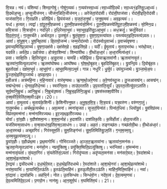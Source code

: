 

  
मि॒त्रन्न। नयं। यंशिम्या॑। शिम्या॒गोषु॑। गोषु॑ग॒व्यवः॑। ग॒व्यव॑स्स्वा॒ध्यः॑।स्वा॒ध्यो॑वि॒दथे॑। स्वा॒ध्य१॒॑इति॑सु॒ऽआ॒ध्यः॑। वि॒दथे॑अ॒प्सु। अ॒प्सुजीज॑नन्। जीज॑न॒न्निति॒जीज॑नन्।। अरे॑जेतां॒रोद॑सी। रोद॑सी॒पाज॑सा। रोद॑सी॒इति॒रोद॑सी। पाज॑सागि॒रा। गि॒राप्रति॑। प्रति॑प्रि॒यं। प्रि॒यंय॑जतं। य॒ज॒तं॒ज॒नुषां॑। ज॒नुषा॒मवः॑। अव॒इत्यवः॑।।  
यध्द॑। ह॒त्यत्। त्यद्वां॑। वां॒पु॒रु॒मी॒ह्ळस्य॑। पु॒रु॒मी॒ह्ळस्य॑सो॒मिनः॑। पु॒रु॒मी॒ह्ळस्येति॑पु॒रु॒ऽमी॒ह्ळस्य॑। सो॒मिनः॒प्र। प्रमि॒त्रासः॑। मि॒त्रासो॒न। नद॑धि॒रे। द॒धि॒रेस्वा॒भुवः॑। स्वा॒भुव॒इति॑सु॒ऽआ॒भुवः॑।। अध॒क्रतुं॑। क्रतुं॑विदतं। वि॒द॒तं॒गा॒तुं। गा॒तुमर्च॑ते। अर्च॑तउ॒त। उ॒तश्रु॑तं। श्रु॒तं॒वृ॒ष॒णा॒। वृ॒ष॒णा॒प॒स्त्या॑वतः। पस्त्य॑वत॒इति॒पस्त्य॑ऽवतः।।  
आवां॑। वां॒भू॒ष॒न्। भू॒ष॒न्क्षि॒तयः॑। क्षि॒तयो॒जन्म॑। जन्म॒रोद॑स्योः। रोद॑स्योःप्र॒वाच्यं॑। प्र॒वाच्यं॑वृषणा। प्र॒वाच्य॒मिति॑प्र॒ऽवाच्यं॑। वृ॒ष॒णा॒दक्ष॑से। दक्ष॑सेम॒हे। म॒हइति॑म॒हे।। यदीं॑। ई॒मृ॒ताय॑। मृ॒ताय॒भर॑थः। भर॑थो॒यत्। यदर्व॑ते। अर्व॑ते॒प्र। प्रहोत्र॑या। होत्र॑या॒शिम्या॑। शिम्या॑वीथः। वी॒थो॑अ॒ध्व॒रं। अ॒ध्व॒रमित्य॑ध्व॒रं।।  
प्रसा। साक्षि॒तिः। क्षि॒तिर॑सु॒रा। अ॒सु॒राया। यामहि॑। महि॑प्रि॒या। प्रि॒याऋ॒तावा॑नौ। ऋ॒तावा॑नावृ॒तं। ऋ॒तवा॑ना॒वित्यृ॒तऽवा॑ना। ऋ॒तमा॑घोषथः। आघो॑षथः। घो॒ष॒थो॒बृ॒हत्। बृ॒हदिति॑बृ॒हत्।। यु॒वन्दि॒वः। दि॒वोबृ॑ह॒तः। बृ॒ह॒तोदक्षं॑। दक्ष॑मा॒भुवं॑। आ॒भुवं॒गां। आ॒भुव॒मित्या॒ऽभुवं॑। गान्न। नधुरि॑। धु॒र्युप॑। उप॑युञ्जाथे। यु॒ञ्जा॒थे॒अ॒पः। यु॒ञ्जा॒थे॒इति॑युञ्जाथे। अ॒पइत्य॒पः।।  
म॒हीअत्र॑। अत्र॑महि॒ना। म॒हि॒नावारं॑। वार॑मृण्वथः। ऋ॒ण्व॒थो॒अरे॒णवः॑। अ॒रे॒णव॑स्तु॒जः। तु॒जआसद्म॑न्। आसद्म॑न्। सद्म॑न्धे॒नवः॑। धे॒नव॒इति॑धे॒नवः॑।। स्वर॑न्ति॒ताः। ताउ॑प॒रता॑ति। उ॒प॒रता॑ति॒सूर्यं॑। उ॒प॒रता॒तीत्यु॑प॒रऽता॑ति। सूर्य॒मानि॒म्रुचः॑। आनि॒म्रुचः॑। नि॒म्रुच॑उ॒षसः॑। नि॒म्रुच॒इति॑नि॒ऽम्रुचः॑। उ॒षस॑स्तक्व॒वीरि॑व। त॒क्व॒वीरि॒वेति॑त॒क्व॒वीःऽइ॑व।।20।।  
आवां॑। वा॒मृ॒ताय॑। मृ॒ताय॑के॒शिनीः॑। के॒शिनी॑रनूषत। अ॒नू॒ष॒त॒मि॒त्र॒। मि॒त्र॒यत्र॑। यत्र॒वरु॑ण। वरु॑णगा॒तुं। गा॒तुमर्च॑थः। अर्च॑थ॒इत्यर्च॑थः।। अव॒त्मना॑। त्मना॑सृजतं। सृ॒ज॒तं॒पिन्व॑तं। पिन्व॑तं॒धियः॑। धियो॑यु॒वं। यु॒वंविप्र॑स्य। विप्र॑स्य॒मन्म॑नां। मन्म॑नामिरज्यथः। इ॒र॒ज्य॒थ॒इती॑रज्यथः।।  
योवां॑। वां॒य॒ज्ञैः। य॒ज्ञैश॑शमा॒नः। श॒श॒मा॒नोह॑। ह॒दाश॑ति। दाश॑तिक॒विः। क॒विर्होता॑। होता॒यज॑ति। यज॑तिमन्म॒साध॑नः। म॒न्म॒साध॑न॒इति॑म॒न्म॒ऽसाध॑नः।। उपह॑। अह॒तं। तङ्गच्छ॑तः। गच्छ॑तोवी॒थः। वी॒थोअ॑ध्व॒रं। अ॒ध्व॒रमच्छ॑। अच्छा॒गिरः॑। गिर॑स्सुम॒तिं। सु॒म॒तिङ्ग॑न्तं। सु॒म॒तिमिति॑सु॒ऽम॒तिं। ग॒न्त॒म॒स्म॒यू। अ॒स्म॒यूइत्य॑स्म॒ऽयू।।  
यु॒वांय॒ज्ञैः। य॒ज्ञैःप्र॑थ॒मा। प्र॒थ॒मागोभिः॑। गोभि॑रञ्जते। अ॒ञ्ज॒त॒ऋ॒तावा॑ना। ऋ॒तावा॑ना॒मन॑सः। ऋ॒तवा॒नेत्यृ॒तऽवा॑ना। मन॑सो॒न। नप्रयु॑क्तिषु। प्रयु॑क्ति॒ष्विति॒प्रऽयु॑क्तिषु।। भर॑न्तिवां। वां॒मन्म॑ना। मन्म॑नासं॒यता॑। सं॒यता॒गिरः॑। सं॒यतेति॑सं॒ऽयता॑। गिरोदृ॑प्यता। अदृ॑प्यता॒मन॑सा। मन॑सारे॒वत्। रे॒वदा॑शाथे। आ॒शा॒थे॒इत्या॑शाथे।  
ऱे॒वद्वयः॑। द्वयो॑दधाथे। द॒धा॒थे॒रे॒वत्। द॒धा॒थे॒इति॑दधाथे। रे॒वदा॑शाते। आ॒शा॒थे॒नरा॑। आ॒शा॒थे॒इत्या॑शाथे। नरा॑मा॒याभिः॑। मा॒याभि॑रि॒तऊ॑तिः। इ॒तऊ॑ति॒माहि॑नं। इ॒तऊ॒तीती॒तःऽऊ॑ति। माहि॑न॒मिति॒माहि॑नं।। नवां॑। वां॒द्यावः॑। द्यावोह॑भिः। अह॑भि॒र्न। नोत। उ॒तसिन्ध॑वः। सिन्ध॑वो॒न। नदे॑व॒त्वं। दे॒व॒त्वम्प॒णयः॑। दे॒व॒त्वमिति॑दे॒व॒ऽत्वं। प॒णयो॒न। नान॑शुः। आ॒न॒शुर्म॒घं। म॒घमिति॑म॒घं।। 21।।  

